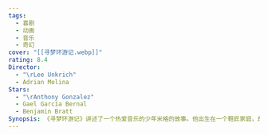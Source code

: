 ```yaml
---
tags:
  - 喜剧
  - 动画
  - 音乐
  - 奇幻
cover: "[[寻梦环游记.webp]]"
rating: 8.4
Director:
  - "\rLee Unkrich"
  - Adrian Molina
Stars:
  - "\rAnthony Gonzalez"
  - Gael García Bernal
  - Benjamin Bratt
Synopsis: 《寻梦环游记》讲述了一个热爱音乐的少年米格的故事。他出生在一个鞋匠家庭，却因为家族祖先的遗憾，音乐在家中被视为禁忌。尽管如此，米格渴望像偶像德拉库斯一样，成为一名伟大的音乐家。在亡灵节这一天，米格意外进入了缤纷多彩的亡灵世界。在这个世界中，他遇到了逝去的亲人和流浪的幽灵赫克托。为了回到现实世界，米格必须获得家族的祝福，但同时揭开了隐藏在家族历史中的秘密——德拉库斯是个伪善的阴谋家，而赫克托才是他的真正祖父。在冒险中，米格不仅学会了理解家人，也让家人重新接受了音乐的重要性。最终，他用音乐连接了家族的情感，打破了禁忌，将逝去的亲人与家人重新联系起来。《寻梦环游记》通过一段奇幻又感人的旅程，传递了对家庭、梦想与记忆的珍视，提醒我们，无论距离多远，爱与记忆总能跨越生死，连接彼此。
---
```

